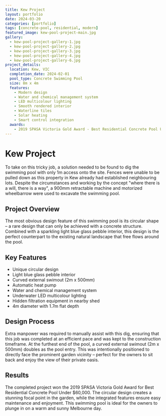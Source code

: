 ```yaml
---
title: Kew Project
layout: portfolio
date: 2024-03-20
categories: [portfolio]
tags: [concrete-pool, residential, modern]
featured_image: kew-pool-project-main.jpg
gallery:
  - kew-pool-project-gallery-1.jpg
  - kew-pool-project-gallery-2.jpg
  - kew-pool-project-gallery-3.jpg
  - kew-pool-project-gallery-4.jpg
  - kew-pool-project-gallery-6.jpg
project_details:
  location: Kew, VIC
  completion_date: 2024-02-01
  pool_type: Concrete Swimming Pool
  size: 8m x 4m
  features:
    - Modern design
    - Water and chemical management system
    - LED multicolour lighting
    - Smooth rendered interior
    - Waterline tiles
    - Solar heating
    - Smart control integration
  awards:
    - 2019 SPASA Victoria Gold Award - Best Residential Concrete Pool Under $60,000
---
```


# Kew Project

To take on this tricky job, a solution needed to be found to dig the swimming pool with only 1m access onto the site. Fences were unable to be pulled down as this property in Kew already had established neighbouring lots. Despite the circumstances and working by the concept "where there is a will, there is a way", a 900mm retractable machine and motorized wheelbarrow were used to excavate the swimming pool.

## Project Overview

The most obvious design feature of this swimming pool is its circular shape – a rare design that can only be achieved with a concrete structure. Combined with a sparkling light blue glass pebble interior, this design is the perfect counterpart to the existing natural landscape that free flows around the pool.

## Key Features

- Unique circular design
- Light blue glass pebble interior
- Curved external swimout (2m x 500mm)
- Automatic heat pump
- Water and chemical management system
- Underwater LED multicolour lighting
- Hidden filtration equipment in nearby shed
- 4m diameter with 1.7m flat depth

## Design Process

Extra manpower was required to manually assist with this dig, ensuring that this job was completed at an efficient pace and was kept to the construction timeframe. At the furthest end of the pool, a curved external swimout (2m x 500mm) doubles as the pool entry. This was intentionally positioned to directly face the prominent garden vicinity – perfect for the owners to sit back and enjoy the view of their private oasis.

## Results

The completed project won the 2019 SPASA Victoria Gold Award for Best Residential Concrete Pool Under $60,000. The circular design creates a stunning focal point in the garden, while the integrated features ensure easy maintenance and enjoyment. This swimming pool is ideal for the owners to plunge in on a warm and sunny Melbourne day.
